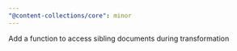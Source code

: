 ```yaml
---
"@content-collections/core": minor
---
```


Add a function to access sibling documents during transformation
